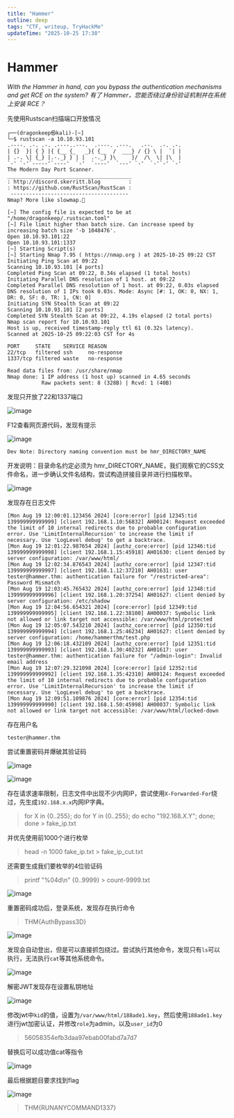 ```yaml
---
title: "Hammer"
outline: deep
tags: "CTF, writeup, TryHackMe"
updateTime: "2025-10-25 17:38"
---
```

# Hammer
*With the Hammer in hand, can you bypass the authentication mechanisms and get RCE on the system?*
*有了 Hammer，您能否绕过身份验证机制并在系统上安装 RCE？*

先使用Rustscan扫描端口开放情况

```
┌──(dragonkeep㉿kali)-[~]
└─$ rustscan -a 10.10.93.101
.----. .-. .-. .----..---.  .----. .---.   .--.  .-. .-.
| {}  }| { } |{ {__ {_   _}{ {__  /  ___} / {} \ |  `| |
| .-. \| {_} |.-._} } | |  .-._} }\     }/  /\  \| |\  |
`-' `-'`-----'`----'  `-'  `----'  `---' `-'  `-'`-' `-'
The Modern Day Port Scanner.
________________________________________
: http://discord.skerritt.blog         :
: https://github.com/RustScan/RustScan :
 --------------------------------------
Nmap? More like slowmap.🐢

[~] The config file is expected to be at "/home/dragonkeep/.rustscan.toml"
[~] File limit higher than batch size. Can increase speed by increasing batch size '-b 1048476'.
Open 10.10.93.101:22
Open 10.10.93.101:1337
[~] Starting Script(s)
[~] Starting Nmap 7.95 ( https://nmap.org ) at 2025-10-25 09:22 CST
Initiating Ping Scan at 09:22
Scanning 10.10.93.101 [4 ports]
Completed Ping Scan at 09:22, 0.34s elapsed (1 total hosts)
Initiating Parallel DNS resolution of 1 host. at 09:22
Completed Parallel DNS resolution of 1 host. at 09:22, 0.03s elapsed
DNS resolution of 1 IPs took 0.03s. Mode: Async [#: 1, OK: 0, NX: 1, DR: 0, SF: 0, TR: 1, CN: 0]
Initiating SYN Stealth Scan at 09:22
Scanning 10.10.93.101 [2 ports]
Completed SYN Stealth Scan at 09:22, 4.19s elapsed (2 total ports)
Nmap scan report for 10.10.93.101
Host is up, received timestamp-reply ttl 61 (0.32s latency).
Scanned at 2025-10-25 09:22:03 CST for 4s

PORT     STATE    SERVICE REASON
22/tcp   filtered ssh     no-response
1337/tcp filtered waste   no-response

Read data files from: /usr/share/nmap
Nmap done: 1 IP address (1 host up) scanned in 4.65 seconds
           Raw packets sent: 8 (328B) | Rcvd: 1 (40B)

```
发现只开放了22和1337端口

![image](assets/Hammer/image-20251025092353-86tz40t.png)

F12查看网页源代码，发现有提示

![image](assets/Hammer/image-20251025093522-1a30sax.png)

```
Dev Note: Directory naming convention must be hmr_DIRECTORY_NAME
```

开发说明：目录命名约定必须为 hmr_DIRECTORY_NAME，我们观察它的CSS文件命名，进一步确认文件名结构，尝试构造拼接目录并进行扫描枚举。

![image](assets/Hammer/image-20251025094104-271bzzu.png)

发现存在日志文件

```
[Mon Aug 19 12:00:01.123456 2024] [core:error] [pid 12345:tid 139999999999999] [client 192.168.1.10:56832] AH00124: Request exceeded the limit of 10 internal redirects due to probable configuration error. Use 'LimitInternalRecursion' to increase the limit if necessary. Use 'LogLevel debug' to get a backtrace.
[Mon Aug 19 12:01:22.987654 2024] [authz_core:error] [pid 12346:tid 139999999999998] [client 192.168.1.15:45918] AH01630: client denied by server configuration: /var/www/html/
[Mon Aug 19 12:02:34.876543 2024] [authz_core:error] [pid 12347:tid 139999999999997] [client 192.168.1.12:37210] AH01631: user tester@hammer.thm: authentication failure for "/restricted-area": Password Mismatch
[Mon Aug 19 12:03:45.765432 2024] [authz_core:error] [pid 12348:tid 139999999999996] [client 192.168.1.20:37254] AH01627: client denied by server configuration: /etc/shadow
[Mon Aug 19 12:04:56.654321 2024] [core:error] [pid 12349:tid 139999999999995] [client 192.168.1.22:38100] AH00037: Symbolic link not allowed or link target not accessible: /var/www/html/protected
[Mon Aug 19 12:05:07.543210 2024] [authz_core:error] [pid 12350:tid 139999999999994] [client 192.168.1.25:46234] AH01627: client denied by server configuration: /home/hammerthm/test.php
[Mon Aug 19 12:06:18.432109 2024] [authz_core:error] [pid 12351:tid 139999999999993] [client 192.168.1.30:40232] AH01617: user tester@hammer.thm: authentication failure for "/admin-login": Invalid email address
[Mon Aug 19 12:07:29.321098 2024] [core:error] [pid 12352:tid 139999999999992] [client 192.168.1.35:42310] AH00124: Request exceeded the limit of 10 internal redirects due to probable configuration error. Use 'LimitInternalRecursion' to increase the limit if necessary. Use 'LogLevel debug' to get a backtrace.
[Mon Aug 19 12:09:51.109876 2024] [core:error] [pid 12354:tid 139999999999990] [client 192.168.1.50:45998] AH00037: Symbolic link not allowed or link target not accessible: /var/www/html/locked-down
```
存在用户名

```
tester@hammer.thm
```

尝试重置密码并爆破其验证码

![image](assets/Hammer/image-20251026100332-q0gkztf.png)

![image](assets/Hammer/image-20251026100351-m2e1ph3.png)

存在请求速率限制，日志文件中出现不少内网IP，尝试使用`X-Forwarded-For`绕过，先生成`192.168.x.x`内网IP字典。

> for X in {0..255}; do for Y in {0..255}; do echo "192.168.$X.$Y"; done; done > fake_ip.txt

并优先使用前1000个进行枚举

> head -n 1000 fake_ip.txt > fake_ip_cut.txt

还需要生成我们要枚举的4位验证码

> printf "%04d\n" {0..9999} > count-9999.txt

![image](assets/Hammer/image-20251025102127-w079ei2.png)

重置密码成功后，登录系统，发现存在执行命令

> THM\{AuthBypass3D\}

![image](assets/Hammer/image-20251025105112-tz5jr90.png)

发现会自动登出，但是可以直接抓包绕过。尝试执行其他命令，发现只有`ls`可以执行，无法执行`cat`等其他系统命令。

![image](assets/Hammer/image-20251025102625-45vph28.png)

解密JWT发现存在设置私钥地址

![image](assets/Hammer/image-20251025102210-tnrfmbs.png)

修改jwt中`kid`的值，设置为`/var/www/html/188ade1.key`，然后使用`188ade1.key`进行jwt加密认证，并修改`role`为admin，以及`user_id`为0

> 56058354efb3daa97ebab00fabd7a7d7

替换后可以成功值cat等指令

![image](assets/Hammer/image-20251025104910-ryznln4.png)

最后根据题目要求找到flag

![image](assets/Hammer/image-20251025105015-n4gdl0a.png)

> THM\{RUNANYCOMMAND1337\}